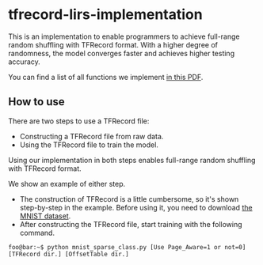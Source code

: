 # tfrecord-lirs-implementation
This is an implementation to enable programmers to achieve full-range random shuffling with TFRecord format.
With a higher degree of randomness, the model converges faster and achieves higher testing accuracy.

You can find a list of all functions we implement [in this PDF](https://github.com/winiel559/tfrecord-lirs-implementation/blob/main/tfrecord-lirs-implementation.pdf).

## How to use
There are two steps to use a TFRecord file:  
* Constructing a TFRecord file from raw data.  
* Using the TFRecord file to train the model.  
  
Using our implementation in both steps enables full-range random shuffling with TFRecord format.  
  
We show an example of either step.  
* The construction of TFRecord is a little cumbersome, so it's shown step-by-step in the example. Before using it, you need to download [the MNIST dataset](http://yann.lecun.com/exdb/mnist/).
* After constructing the TFRecord file, start training with the following command.
```console
foo@bar:~$ python mnist_sparse_class.py [Use Page_Aware=1 or not=0] [TFRecord dir.] [OffsetTable dir.]
```
